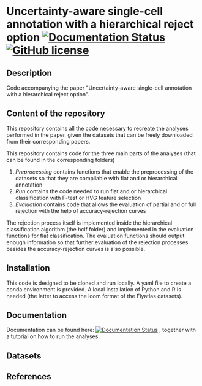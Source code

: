 # Uncertainty-aware single-cell annotation with a hierarchical reject option [![Documentation Status](https://readthedocs.org/projects/hierarchical-reject/badge/?version=latest)](https://hierarchical-reject.readthedocs.io/en/latest/?badge=latest) [![GitHub license](https://img.shields.io/github/license/Latheuni/Hierarchical_reject)](https://github.com/Latheuni/Hierarchical_reject/blob/main/LICENSE)

## Description

Code accompanying the paper "Uncertainty-aware single-cell annotation with a hierarchical reject option".

## Content of the repository 

This repository contains all the code necessary to recreate the analyses performed in the paper, given the datasets that can be freely downloaded from their corresponding papers.

This repository contains code for the three main parts of the analyses (that can be found in the corresponding folders)
1. *Preprocessing* contains functions that enable the preprocessing of the datasets so that they are compliable with flat and or hierarchical annotation
2. *Run* contains the code needed to run flat and or hierarchical classification with F-test or HVG feature selection
3. *Evaluation* contains code that allows the evaluation of partial and or full rejection with the help of accuracy-rejection curves

The rejection process itself is implemented inside the hierarchical classification algorithm (the hclf folder) and implemented in the evaluation functions for flat classification. The evaluation functions should output enough information so that further evaluation of the rejection processes besides the accuracy-rejection curves is also possible.

## Installation
This code is designed to be cloned and run locally. A yaml file to create a conda environment is provided. A local installation of Python and R is needed (the latter to access the loom format of the Flyatlas datasets).

## Documentation
Documentation can be found here: [![Documentation Status](https://readthedocs.org/projects/hierarchical-reject/badge/?version=latest)](https://hierarchical-reject.readthedocs.io/en/latest/?badge=latest)
, together with a tutorial on how to run the analyses.

## Datasets

## References